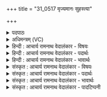 +++
title = "31_0517 मृज्यमानः सुहस्त्या"

+++
<details><summary>पदपाठः</summary>

मृ꣣ज्य꣡मा꣢नः। सु꣣हस्त्या। सु। हस्त्य। समुद्रे꣢। स꣣म्। उद्रे꣢। वा꣡च꣢꣯म्। इ꣣न्वसि। रयि꣢म्। पि꣣श꣡ङ्ग꣢म्। ब꣣हुल꣢म्। पु꣣रुस्पृ꣡ह꣢म्। पु꣣रु। स्पृ꣡ह꣢꣯म्। प꣡व꣢꣯मान। अ꣣भि꣢। अ꣣र्षसि। ५१७।
</details>

<details><summary>अधिमन्त्रम् (VC)</summary>

- पवमानः सोमः
- सप्तर्षयः
- बृहती
- मध्यमः
- पावमानं काण्डम्
</details>

<details><summary>हिन्दी : आचार्य रामनाथ वेदालंकार - विषयः</summary>

अगले मन्त्र में यह कहा गया है कि उपासना किया हुआ परमेश्वर क्या करता है।
</details>

<details><summary>हिन्दी : आचार्य रामनाथ वेदालंकार - पदार्थः</summary>

पदार्थान्वयभाषाः -  हे (सुहस्त्य) उत्तम ऐश्वर्योंवाले रसागार सोम परमात्मन् ! (मृज्यमानः) स्तुतियों से अलङ्कृत किये जाते हुए आप (समुद्रे) उपासक के हृदयान्तरिक्ष में (वाचम्) सत्प्रेरणारूप वाणी को (इन्वसि) प्रेरित करते हो। हे (पवमान) पवित्रता देनेवाले जगदीश्वर ! आप (बहुलम्) बहुत सारे (पुरुस्पृहम्) बहुत चाहने योग्य अथवा बहुतों से चाहने योग्य (पिशङ्गं रयिम्) पीले धन सुवर्ण को अथवा तेज से युक्त आध्यात्मिक धन सत्य, अहिंसा आदि को (अभ्यर्षसि) प्रदान करते हो ॥७॥ इस मन्त्र में द्वितीय और चतुर्थ पादों में अन्त्यानुप्रास अलङ्कार है, पवर्ग जिनके बाद आता है, ऐसे अनेक अनुस्वारों के सहप्रयोग में वृत्त्यनुप्रास है ॥७॥
</details>

<details><summary>हिन्दी : आचार्य रामनाथ वेदालंकार - भावार्थः</summary>

भावार्थभाषाः -  सबके हृदय में स्थित परमेश्वर दिव्य संदेश निरन्तर देता रहता है, वही जीवन को पवित्र करता हुआ तेजोमय आध्यात्मिक और भौतिक धन भी प्रदान करता है ॥७॥
</details>

<details><summary>संस्कृत : आचार्य रामनाथ वेदालंकार - विषयः</summary>

अथोपासितः परमेश्वरः किं करोतीत्याह।
</details>

<details><summary>संस्कृत : आचार्य रामनाथ वेदालंकार - पदार्थः</summary>

पदार्थान्वयभाषाः -  हे (सुहस्त्य) हस्ते भवानि हस्त्यानि ऐश्वर्याणि, शोभनानि हस्त्यानि यस्य तादृश शोभनैश्वर्य सोम रसागार परमात्मन् ! छन्दसि ‘अन्येषामपि दृश्यते’ अ० ६।३।१३७ इति दीर्घः। (मृज्यमानः) स्तुतिभिः अलङ्क्रियमाणः त्वम्। मृजू शौचालङ्कारयोः, चुरादिः। (समुद्रे) उपासकस्य हृदयान्तरिक्षे। समुद्र इत्यन्तरिक्षनाम। निघं० १।३ (वाचम्) सत्प्रेरणात्मिकां वाणीम् (इन्वसि) प्रेरयसि। इन्वति गतिकर्मा। निघं० २।१४। हे (पवमान) पवित्रतादायक जगदीश्वर ! त्वम् (बहुलम्) प्रचुरम्, (पुरुस्पृहम्) बहु बहुभिर्वा स्पृहणीयम् (पिशङ्गं रयिम्) पिङ्गलवर्णं धनं हिरण्यम् यद्वा तेजोयुक्तम् आध्यात्मिकं धनं सत्याहिंसादिकम् (अभ्यर्षसि) अभिगमयसि प्रयच्छसीत्यर्थः ॥७॥ अत्र द्वितीयचतुर्थपादयोरन्त्यानुप्रासः, पवर्गपराणामनेकेषामनु- स्वाराणां सह प्रयोगे च वृत्त्यनुप्रासः ॥७॥
</details>

<details><summary>संस्कृत : आचार्य रामनाथ वेदालंकार - भावार्थः</summary>

भावार्थभाषाः -  सर्वेषां हृदि स्थितः परमेश्वरो दिव्यसन्देशं निरन्तरं प्रयच्छति, स एव जीवनं पवित्रं कुर्वन् तेजोमयम् आध्यात्मिकं भौतिकं चापि धनं प्रददाति ॥७॥
</details>

<details><summary>संस्कृत : आचार्य रामनाथ वेदालंकार - पादटिप्पनी</summary>

टिप्पणी:   १. ऋ० ९।१०७।२१ ‘सुहस्त्या’ इत्यत्र ‘सुहस्त्य’ इति पाठः।
</details>